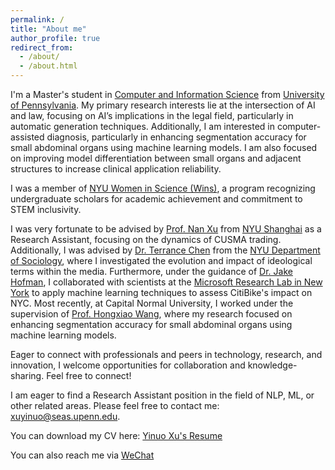 ```yaml
---
permalink: /
title: "About me"
author_profile: true
redirect_from: 
  - /about/
  - /about.html
---
```


I'm a Master's student in [Computer and Information Science](https://www.cis.upenn.edu/) from [University of Pennsylvania](https://www.upenn.edu/). My primary research interests lie at the intersection of AI and law, focusing on AI’s implications in the legal field, particularly in automatic generation techniques. Additionally, I am interested in computer-assisted diagnosis, particularly in enhancing segmentation accuracy for small abdominal organs using machine learning models. I am also focused on improving model differentiation between small organs and adjacent structures to increase clinical application reliability.

I was a member of [NYU Women in Science (Wins)](https://cas.nyu.edu/wins.html), a program recognizing undergraduate scholars for academic achievement and commitment to STEM inclusivity.

I was very fortunate to be advised by [Prof. Nan Xu](https://shanghai.nyu.edu/academics/faculty/directory/nan-xu) from [NYU Shanghai](https://econ.shanghai.nyu.edu/) as a Research Assistant, focusing on the dynamics of CUSMA trading. Additionally, I was advised by [Dr. Terrance Chen](https://as.nyu.edu/departments/sociology/people/current-phd-students/chen--terrence.html) from the [NYU Department of Sociology](https://as.nyu.edu/departments/sociology.html), where I investigated the evolution and impact of ideological terms within the media. Furthermore, under the guidance of [Dr. Jake Hofman](https://www.microsoft.com/en-us/research/people/jmh/), I collaborated with scientists at the [Microsoft Research Lab in New York](https://www.microsoft.com/en-us/research/lab/microsoft-research-new-york/) to apply machine learning techniques to assess CitiBike's impact on NYC. Most recently, at Capital Normal University, I worked under the supervision of [Prof. Hongxiao Wang](https://ams.cnu.edu.cn/english/People/Faculty/ac9b3be8d87a449a963c1d6171def754.htm), where my research focused on enhancing segmentation accuracy for small abdominal organs using machine learning models.

Eager to connect with professionals and peers in technology, research, and innovation, I welcome opportunities for collaboration and knowledge-sharing. Feel free to connect!

I am eager to find a Research Assistant position in the field of NLP, ML, or other related areas. Please feel free to contact me: [xuyinuo@seas.upenn.edu](javascript:copyToClipboard('xuyinuo@seas.upenn.edu')).

<script>
function copyToClipboard(text) {
  navigator.clipboard.writeText(text).then(function() {
    alert('Email address copied to clipboard');
  }, function(err) {
    console.error('Could not copy text: ', err);
  });
}
</script>

You can download my CV here: [Yinuo Xu's Resume](../assets/Yinuo-Xu.pdf)

You can also reach me via [ WeChat](../images/wechat.jpg)
